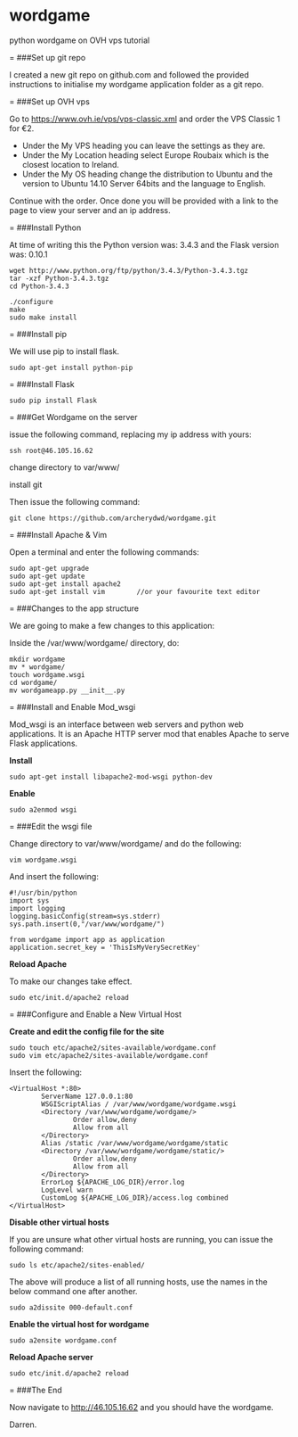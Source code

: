 # wordgame
python wordgame on OVH vps tutorial

=
###Set up git repo

I created a new git repo on github.com and followed the provided instructions to initialise my wordgame application folder as a git repo.

=
###Set up OVH vps

Go to https://www.ovh.ie/vps/vps-classic.xml and order the VPS Classic 1 for €2.

* Under the My VPS heading you can leave the settings as they are.
* Under the My Location heading select Europe Roubaix which is the closest location to Ireland.
* Under the My OS heading change the distribution to Ubuntu and the version to Ubuntu 14.10 Server 64bits and the language to English.

Continue with the order. Once done you will be provided with a link to the page to view your server and an ip address.

=
###Install Python

At time of writing this the Python version was: 3.4.3 and the Flask version was: 0.10.1

```
wget http://www.python.org/ftp/python/3.4.3/Python-3.4.3.tgz
tar -xzf Python-3.4.3.tgz  
cd Python-3.4.3

./configure  
make  
sudo make install
```

=
###Install pip

We will use pip to install flask.

```
sudo apt-get install python-pip
```

=
###Install Flask

```
sudo pip install Flask
```

=
###Get Wordgame on the server

issue the following command, replacing my ip address with yours:

```
ssh root@46.105.16.62
```

change directory to var/www/

install git

Then issue the following command:

```
git clone https://github.com/archerydwd/wordgame.git
```

=
###Install Apache & Vim

Open a terminal and enter the following commands:

```
sudo apt-get upgrade
sudo apt-get update
sudo apt-get install apache2
sudo apt-get install vim        //or your favourite text editor
```

=
###Changes to the app structure

We are going to make a few changes to this application:

Inside the /var/www/wordgame/ directory, do:

```
mkdir wordgame
mv * wordgame/
touch wordgame.wsgi
cd wordgame/
mv wordgameapp.py __init__.py
```

=
###Install and Enable Mod_wsgi

Mod_wsgi is an interface between web servers and python web applications. It is an Apache HTTP server mod that enables Apache to serve Flask applications.

**Install**

```
sudo apt-get install libapache2-mod-wsgi python-dev
```

**Enable**

```
sudo a2enmod wsgi
```

=
###Edit the wsgi file

Change directory to var/www/wordgame/ and do the following:

```
vim wordgame.wsgi
```

And insert the following:

```
#!/usr/bin/python
import sys
import logging
logging.basicConfig(stream=sys.stderr)
sys.path.insert(0,"/var/www/wordgame/")

from wordgame import app as application
application.secret_key = 'ThisIsMyVerySecretKey'
```

**Reload Apache**

To make our changes take effect.

```
sudo etc/init.d/apache2 reload
```

=
###Configure and Enable a New Virtual Host

**Create and edit the config file for the site**

```
sudo touch etc/apache2/sites-available/wordgame.conf
sudo vim etc/apache2/sites-available/wordgame.conf
```

Insert the following:

```
<VirtualHost *:80>
        ServerName 127.0.0.1:80
        WSGIScriptAlias / /var/www/wordgame/wordgame.wsgi
        <Directory /var/www/wordgame/wordgame/>
                Order allow,deny
                Allow from all
        </Directory>
        Alias /static /var/www/wordgame/wordgame/static
        <Directory /var/www/wordgame/wordgame/static/>
                Order allow,deny
                Allow from all
        </Directory>
        ErrorLog ${APACHE_LOG_DIR}/error.log
        LogLevel warn
        CustomLog ${APACHE_LOG_DIR}/access.log combined
</VirtualHost>
```

**Disable other virtual hosts**

If you are unsure what other virtual hosts are running, you can issue the following command:

```
sudo ls etc/apache2/sites-enabled/
```

The above will produce a list of all running hosts, use the names in the below command one after another.

```
sudo a2dissite 000-default.conf
```

**Enable the virtual host for wordgame**

```
sudo a2ensite wordgame.conf
```

**Reload Apache server**

```
sudo etc/init.d/apache2 reload
```

=
###The End

Now navigate to http://46.105.16.62 and you should have the wordgame.

Darren.
